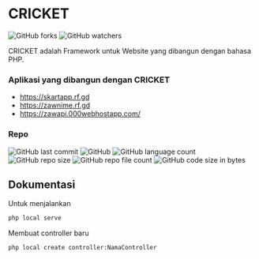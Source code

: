 
# CRICKET
![GitHub forks](https://img.shields.io/github/forks/BaharudinZaelani/Cricket?style=social) 
![GitHub watchers](https://img.shields.io/github/watchers/BaharudinZaelani/Cricket?style=social)

CRICKET adalah Framework untuk Website yang dibangun dengan bahasa PHP. 
### Aplikasi yang dibangun dengan CRICKET
- https://skartapp.rf.gd
- https://zawnime.rf.gd
- https://zawapi.000webhostapp.com/
### Repo

![GitHub last commit](https://img.shields.io/github/last-commit/BaharudinZaelani/Cricket?label=Commit&style=flat-square)
![GitHub](https://img.shields.io/github/license/BaharudinZaelani/Cricket?label=License&style=flat-square)
![GitHub language count](https://img.shields.io/github/languages/count/BaharudinZaelani/Cricket?label=Languages&style=flat-square)
![GitHub repo size](https://img.shields.io/github/repo-size/BaharudinZaelani/Cricket?style=flat-square)
![GitHub repo file count](https://img.shields.io/github/directory-file-count/BaharudinZaelani/Cricket?style=flat-square)
![GitHub code size in bytes](https://img.shields.io/github/languages/code-size/BaharudinZaelani/Cricket?style=flat-square)


## Dokumentasi
Untuk menjalankan
```bash
php local serve
```

Membuat controller baru
```bash
php local create controller:NamaController
```

